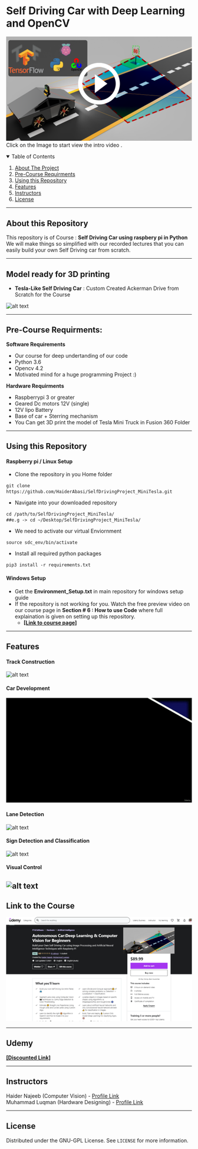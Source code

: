 # Self Driving Car with Deep Learning and OpenCV
[![alt text](https://github.com/HaiderAbasi/SelfDrivingProject_MiniTesla/blob/master/modeling%20files%20and%20Images/thumbnails/final_iamge.png)](https://www.youtube.com/watch?v=d1arwxOewl0 "Click to Watch Intro Video on Youtube")
Click on the Image to start view the intro video .

<details open="open">
  <summary>Table of Contents</summary>
  <ol>
    <li><a href="#About-this-Repository">About The Project</a></li>
    <li><a href="#Pre-Course-Requirments">Pre-Course Requirments</a></li>
    <li><a href="#Using-this-Repository">Using this Repository</a></li>
    <li><a href="#Features">Features</a></li>
    <li><a href="#Instructors">Instructors</a></li>
    <li><a href="#license">License</a></li>
  </ol>
</details>

----

## About this Repository

This repository is of Course : **Self Driving Car using raspbery pi in Python**
We will make things so simplified with our recorded lectures that you can easily build your own Self Driving car from scratch.

----

## Model ready for 3D printing 
- **Tesla-Like Self Driving Car** : Custom Created Ackerman Drive from Scratch for the Course 

![alt text](https://github.com/HaiderAbasi/SelfDrivingProject_MiniTesla/blob/master/modeling%20files%20and%20Images/gif/car_building.gif)

----

## Pre-Course Requirments:

**Software Requirements**
* Our course for deep undertanding of our code
* Python 3.6 
* Opencv 4.2
* Motivated mind for a huge programming Project :) 

**Hardware Requirments**
* Raspberrypi 3 or greater
* Geared Dc motors 12V (single)
* 12V lipo Battery
* Base of car + Sterring mechanism
* You Can get 3D print the model of Tesla Mini Truck in Fusion 360 Folder
----

## Using this Repository
#### **Raspberry pi / Linux Setup**
 * Clone the repository in you Home folder 
```
git clone https://github.com/HaiderAbasi/SelfDrivingProject_MiniTesla.git
```
 * Navigate into your downloaded repository 
 ```
cd /path/to/SelfDrivingProject_MiniTesla/
##e.g -> cd ~/Desktop/SelfDrivingProject_MiniTesla/
 ```
 * We need to activate our virtual Enviornment
 ```
source sdc_env/bin/activate
 ```
 * Install all required python packages
 ```
pip3 install -r requirements.txt
 ```

#### **Windows Setup**
* Get the **Environment_Setup.txt** in main repository for windows setup guide
* If the repository is not working for you. Watch the free preview video on our course page  in **Section # 6 : How to use Code** where full explaination is given on setting up this repository.
  * **[[Link to course page]](https://www.udemy.com/course/autonomous-car-deep-learning-computer-vision-for-beginners/?couponCode=GITHUB_DISCOUNT)**
----

## Features
#### **Track Construction**
![alt text](https://github.com/HaiderAbasi/SelfDrivingProject_MiniTesla/blob/master/modeling%20files%20and%20Images/gif/track.gif)
#### **Car Development**
![alt text](https://github.com/HaiderAbasi/SelfDrivingProject_MiniTesla/blob/master/modeling%20files%20and%20Images/gif/car_preparation.gif)
#### **Lane Detection**
![alt text](https://github.com/HaiderAbasi/SelfDrivingProject_MiniTesla/blob/master/modeling%20files%20and%20Images/gif/lane_detection.gif)
#### **Sign Detection and Classification**
![alt text](https://github.com/HaiderAbasi/SelfDrivingProject_MiniTesla/blob/master/modeling%20files%20and%20Images/gif/sign_detection.gif)
#### **Visual Control**
![alt text](https://github.com/HaiderAbasi/SelfDrivingProject_MiniTesla/blob/master/modeling%20files%20and%20Images/gif/visual_control.gif)
----

## Link to the Course
![alt text](https://github.com/HaiderAbasi/SelfDrivingProject_MiniTesla/blob/master/3D%20model%20file/Tesla%20Self%20Driving%20Car.png)

----
## Udemy
**[[Discounted Link]](https://www.udemy.com/course/autonomous-car-deep-learning-computer-vision-for-beginners/?couponCode=GITHUB_DISCOUNT)**



----

## Instructors

Haider Najeeb   (Computer Vision)    -  [Profile Link](https://www.linkedin.com/in/haider-najeeb-68812516a/)  
Muhammad Luqman (Hardware Designing) - [Profile Link](https://www.linkedin.com/in/muhammad-luqman-9b227a11b/)  

----
## License

Distributed under the GNU-GPL License. See `LICENSE` for more information.
